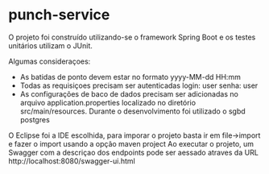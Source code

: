 # punch-service
O projeto foi construído utilizando-se o framework Spring Boot e os testes unitários utilizam o JUnit. 

Algumas consideraçoes:
- As batidas de ponto devem estar no formato yyyy-MM-dd HH:mm
- Todas as requisiçoes precisam ser autenticadas
  login: user
  senha: user
- As configurações de baco de dados precisam ser adicionadas no arquivo application.properties localizado no diretório src/main/resources. Durante o desenvolvimento foi utilizado o sgbd postgres


O Eclipse foi a IDE escolhida, para imporar o projeto basta ir em file->import e fazer o import usando a opção maven project
Ao executar o projeto, um Swagger com a descriçao dos endpoints pode ser aessado atraves da URL http://localhost:8080/swagger-ui.html

